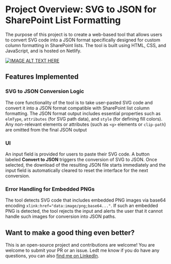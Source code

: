 # Project Overview: SVG to JSON for SharePoint List Formatting

The purpose of this project is to create a web-based tool that allows users to convert SVG code into a JSON format specifically designed for custom column formatting in SharePoint lists. The tool is built using HTML, CSS, and JavaScript, and is hosted on Netlify.

[![IMAGE ALT TEXT HERE](https://img.youtube.com/vi/eIQPcEvMFJ8RE/0.jpg)](https://www.youtube.com/watch?v=eIQPcEvMFJ8)

## Features Implemented

### SVG to JSON Conversion Logic

The core functionality of the tool is to take user-pasted SVG code and convert it into a JSON format compatible with SharePoint list column formatting. The JSON format output includes essential properties such as `elmType`, `attributes` (for SVG path data), and `style` (for defining fill colors). Any non-relevant elements or attributes (such as `<g>` elements or `clip-path`) are omitted from the final JSON output

### UI

An input field is provided for users to paste their SVG code. A button labeled **Convert to JSON** triggers the conversion of SVG to JSON. Once selected, the download of the resulting JSON file starts immediately and the input field is automatically cleared to reset the interface for the next conversion.

### Error Handling for Embedded PNGs

The tool detects SVG code that includes embedded PNG images via base64 encoding `xlink:href="data:image/png;base64..."`. If such an embedded PNG is detected, the tool rejects the input and alerts the user that it cannot handle such images for conversion into JSON paths.

## Want to make a good thing even better?

This is an open-source project and contributions are welcome! You are welcome to submit your PR or an issue. Ledt me know if you do have any questions, you can also [find me on LinkedIn](https://linkedin.com/in/luisefreese).
